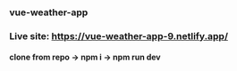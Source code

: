 ### vue-weather-app
### Live site: https://vue-weather-app-9.netlify.app/

#### clone from repo -> npm i -> npm run dev
